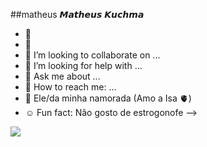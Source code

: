  ##matheus
   𝙈𝙖𝙩𝙝𝙚𝙪𝙨 𝙆𝙪𝙘𝙝𝙢𝙖

- 👾 
- 🥵 
- 🤪 I’m looking to collaborate on ...
- 🤔 I’m looking for help with ...
- 🤮 Ask me about ...
- 💩 How to reach me: ...
- 🥶 Ele/da minha namorada (Amo a Isa 🫀)
- ☺️ Fun fact: Não gosto de estrogonofe
-->


![](https://media.tenor.com/6S88HO5ImR8AAAAj/troll-face.gif)
